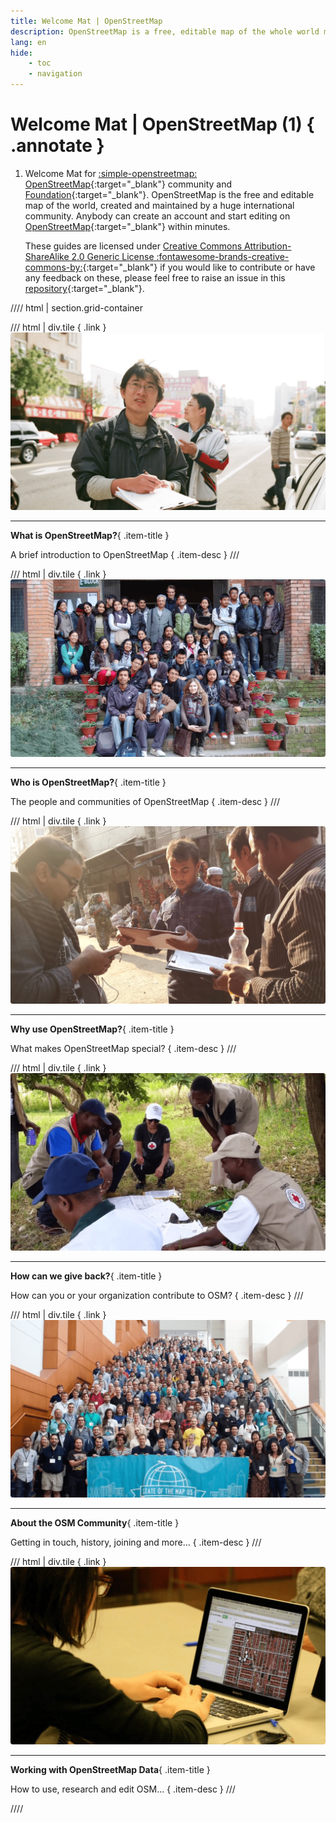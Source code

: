 ```yaml
---
title: Welcome Mat | OpenStreetMap
description: OpenStreetMap is a free, editable map of the whole world made by people like you
lang: en
hide:
    - toc
    - navigation
---
```


# Welcome Mat | OpenStreetMap (1) { .annotate }

1.  Welcome Mat for [:simple-openstreetmap: OpenStreetMap](https://www.openstreetmap.org){:target="_blank"} community and [Foundation](https://osmfoundation.org){:target="_blank"}. OpenStreetMap is the free and editable map of the world, created and maintained by a huge international community. Anybody can create an account and start editing on [OpenStreetMap](https://www.openstreetmap.org){:target="_blank"} within minutes.
    
    These guides are licensed under [Creative Commons Attribution-ShareAlike 2.0 Generic License :fontawesome-brands-creative-commons-by:](http://creativecommons.org/licenses/by-sa/2.0/){:target="_blank"} if you would like to contribute or have any feedback on these, please feel free to raise an issue in this [repository](https://github.com/osmfoundation/welcome-mat/issues){:target="_blank"}.

<!-- Screenshots are from https://youtu.be/Phwrgb16oEM -->

<!-- 
Current limitations:

- All tile headers must be on one line
-->

//// html | section.grid-container

/// html | div.tile
  [](what-is-openstreetmap.md){ .link }
  ![What is OpenStreetMap](../assets/images/what-is-openstreetmap.png)

  ---
  
  **What is OpenStreetMap?**{ .item-title }

  A brief introduction to OpenStreetMap
  { .item-desc }
///

/// html | div.tile
  [](who-is-openstreetmap.md){ .link }
  ![Who is OpenStreetMap?](../assets/images/who-is-openstreetmap.png)

  ---

  **Who is OpenStreetMap?**{ .item-title }

  The people and communities of OpenStreetMap
  { .item-desc }
///

/// html | div.tile
  [](why-openstreetmap.md){ .link }
  ![Why use OpenStreetMap?](../assets/images/why-openstreetmap.png)

  ---

  **Why use OpenStreetMap?**{ .item-title }

  What makes OpenStreetMap special?
  { .item-desc }
///

/// html | div.tile
  [](how-to-give-back.md){ .link }
  ![How can we give back?](../assets/images/how-to-give-back.png)

  ---
  
  **How can we give back?**{ .item-title }

  How can you or your organization contribute to OSM?
  { .item-desc }
///

/// html | div.tile
  [](about-osm-community/history-of-osm.md){ .link }
  ![About the OSM Community](../assets/images/about-osm-community.png)

  ---

  **About the OSM Community**{ .item-title }

  Getting in touch, history, joining and more…
  { .item-desc }
///

/// html | div.tile
[](working-with-osm-data/how-good-is-osm.md){ .link }
![Working with OpenStreetMap Data](../assets/images/working-with-osm-data.png)

---

**Working with OpenStreetMap Data**{ .item-title }

  How to use, research and edit OSM…
  { .item-desc }
///

////
